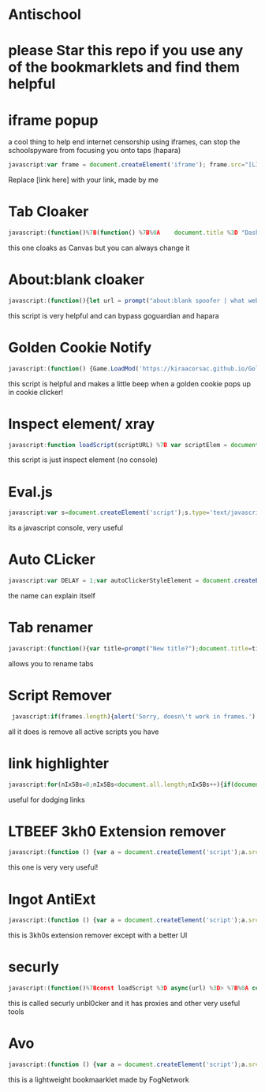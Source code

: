 # Antischool
# please Star this repo if you use any of the bookmarklets and find them helpful

# iframe popup
a cool thing to help end internet censorship using iframes, can stop the schoolspyware from focusing you onto taps (hapara)
```js
javascript:var frame = document.createElement('iframe'); frame.src="[LINK HERE]"; frame.style.position="fixed"; frame.style.top="0%"; frame.style.right="0%";frame.style.height="100%";frame.style.width="100%"; frame.style.zIndex="100000"; document.body.appendChild(frame);
```
Replace [link here] with your link, made by me
# Tab Cloaker
```js
javascript:(function()%7B(function() %7B%0A    document.title %3D "Dashboard"%3B%0A    var link %3D document.querySelector("link%5Brel*%3D%27icon%27%5D") %7C%7C document.createElement(%27link%27)%3B%0A    link.type %3D %27image%2Fx-icon%27%3B%0A    link.rel %3D %27shortcut icon%27%3B%0A    link.href %3D %27https%3A%2F%2Faasd.instructure.com%2Ffavicon.ico%27%3B%0A    document.getElementsByTagName(%27head%27)%5B0%5D.appendChild(link)%3B%0A    alert(%27tab hidden! %27)%0A%7D)()%3B%7D)()%3B
```
this one cloaks as Canvas but you can always change it
# About:blank cloaker
 ```js
 javascript:(function(){let url = prompt("about:blank spoofer | what website do you want to spoof");win = window.open();win.document.body.style.margin = '0';win.document.body.style.height = '100vh';var iframe = win.document.createElement('iframe');iframe.style.border = 'none';iframe.style.width = '100%';iframe.style.height = '100%';iframe.style.margin = '0';iframe.src = url;win.document.body.appendChild(iframe);})();
 ```
 this script is very helpful and can bypass goguardian and hapara
# Golden Cookie Notify
```js
javascript:(function() {Game.LoadMod('https://kiraacorsac.github.io/GoldenCookieObserver/GoldenCookieObserver.js'); }());
```
this script is helpful and makes a little beep when a golden cookie pops up in cookie clicker!
# Inspect element/ xray
```js
javascript:function loadScript(scriptURL) %7B var scriptElem = document.createElement('SCRIPT'); scriptElem.setAttribute('language', 'JavaScript'); scriptElem.setAttribute('src', scriptURL); document.body.appendChild(scriptElem);%7DloadScript('http://westciv.com/xray/thexray.js');
```
this script is just inspect element (no console)
# Eval.js
```js
javascript:var s=document.createElement('script');s.type='text/javascript';s.src='https://sheeptester.github.io/javascripts/eval.js';document.body.appendChild(s);void(0);
```
its a javascript console, very useful
# Auto CLicker
```js
javascript:var DELAY = 1;var autoClickerStyleElement = document.createElement("style");autoClickerStyleElement.innerHTML="*{cursor: crosshair !important;}";document.body.appendChild(autoClickerStyleElement);function addClicker(e) {if(!e.isTrusted) {return;}if(e.target.classList.contains("auto-clicker-target")) {e.target.classList.remove("auto-clicker-target");} else {e.target.classList.add("auto-clicker-target");}document.body.removeChild(autoClickerStyleElement);document.body.removeEventListener("click", addClicker);e.preventDefault();autoClick(e.target);}function autoClick(element) {if(element.classList.contains("auto-clicker-target")) {element.click();setTimeout(function(){ autoClick(element); }, DELAY);}}document.bod
```
the name can explain itself
# Tab renamer
```js 
javascript:(function(){var title=prompt("New title?");document.title=title})();
```
allows you to rename tabs
# Script Remover
```js
 javascript:if(frames.length){alert('Sorry, doesn\'t work in frames.');}else{while((es=document.getElementsByTagName('script')).length){es[0].parentNode.removeChild(es[0]);}es=document.all;for(i=0;i<es.length;++i){e=es[i];for(p in e){if(!p.indexOf('on')&&e[p]){e[p]=null;}}}document.write(document.documentElement.outerHTML);document.close();onerror=function(){return true}}//4umi.com
 ```
 all it does is remove all active scripts you have
 # link highlighter
 ```js
 javascript:for(nIx5Bs=0;nIx5Bs<document.all.length;nIx5Bs++){if(document.all[nIx5Bs].tagName=='A'){with(document.all[nIx5Bs].style){if(backgroundColor=='yellow'){void(backgroundColor=document.bgColor)}else{void(backgroundColor='yellow')}}}}
 ```
 useful for dodging links
# LTBEEF 3kh0 Extension remover
```js
javascript:(function () {var a = document.createElement('script');a.src = 'https://cdn.jsdelivr.net/gh/FogNetwork/Ingot/ingot.min.js';document.body.appendChild(a);}())
```
this one is very very useful!
# Ingot AntiExt
```js
javascript:(function () {var a = document.createElement('script');a.src = 'https://cdn.jsdelivr.net/gh/FogNetwork/Ingot@latest/ingot.min.js';document.body.appendChild(a);}())
```
this is 3kh0s extension remover except with a better UI
# securly
```js
javascript:(function()%7Bconst loadScript %3D async(url) %3D> %7B%0A const response %3D await fetch(url)%0A const script %3D await response.text()%0A eval(script)%0A%7D%0A%0Aconst scriptUrl %3D "https%3A%2F%2Fraw.githubusercontent.com%2Fsecurlyunblocker%2FSU1%2Fmain%2Fmain.js"%0AloadScript(scriptUrl)%7D)()%3B
```
this is called securly unbl0cker and it has proxies and other very useful tools
# Avo
```js
javascript:(function () {var a = document.createElement('script');a.src = 'https://cdn.jsdelivr.net/gh/FogNetwork/Avo/avo.min.js';document.body.appendChild(a);}())
```
this is a lightweight bookmaarklet made by FogNetwork
